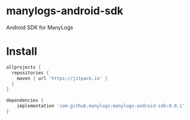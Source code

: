 # manylogs-android-sdk

Android SDK for ManyLogs


# Install

```gradle
allprojects {
  repositories {
    maven { url 'https://jitpack.io' }
  }
}
  
dependencies {
    implementation 'com.github.manylogs:manylogs-android-sdk:0.0.1'
}
```

